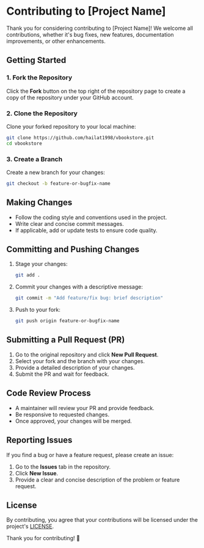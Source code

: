 # Contributing to [Project Name]

Thank you for considering contributing to [Project Name]! We welcome all contributions, whether it's bug fixes, new features, documentation improvements, or other enhancements.

## Getting Started

### 1. Fork the Repository
Click the **Fork** button on the top right of the repository page to create a copy of the repository under your GitHub account.

### 2. Clone the Repository
Clone your forked repository to your local machine:
```sh
git clone https://github.com/hailat1998/vbookstore.git
cd vbookstore
```

### 3. Create a Branch
Create a new branch for your changes:
```sh
git checkout -b feature-or-bugfix-name
```

## Making Changes

- Follow the coding style and conventions used in the project.
- Write clear and concise commit messages.
- If applicable, add or update tests to ensure code quality.

## Committing and Pushing Changes

1. Stage your changes:
   ```sh
   git add .
   ```
2. Commit your changes with a descriptive message:
   ```sh
   git commit -m "Add feature/fix bug: brief description"
   ```
3. Push to your fork:
   ```sh
   git push origin feature-or-bugfix-name
   ```

## Submitting a Pull Request (PR)

1. Go to the original repository and click **New Pull Request**.
2. Select your fork and the branch with your changes.
3. Provide a detailed description of your changes.
4. Submit the PR and wait for feedback.

## Code Review Process

- A maintainer will review your PR and provide feedback.
- Be responsive to requested changes.
- Once approved, your changes will be merged.

## Reporting Issues

If you find a bug or have a feature request, please create an issue:
1. Go to the **Issues** tab in the repository.
2. Click **New Issue**.
3. Provide a clear and concise description of the problem or feature request.

## License

By contributing, you agree that your contributions will be licensed under the project's [LICENSE](LICENSE).

Thank you for contributing! 🚀

